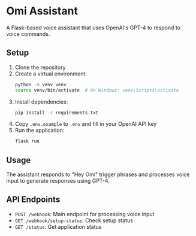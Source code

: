 # Omi Assistant

A Flask-based voice assistant that uses OpenAI's GPT-4 to respond to voice commands.

## Setup

1. Clone the repository
2. Create a virtual environment:
   ```bash
   python -m venv venv
   source venv/bin/activate  # On Windows: venv\Scripts\activate
   ```
3. Install dependencies:
   ```bash
   pip install -r requirements.txt
   ```
4. Copy `.env.example` to `.env` and fill in your OpenAI API key
5. Run the application:
   ```bash
   flask run
   ```

## Usage

The assistant responds to "Hey Omi" trigger phrases and processes voice input to generate responses using GPT-4.

## API Endpoints

- `POST /webhook`: Main endpoint for processing voice input
- `GET /webhook/setup-status`: Check setup status
- `GET /status`: Get application status 